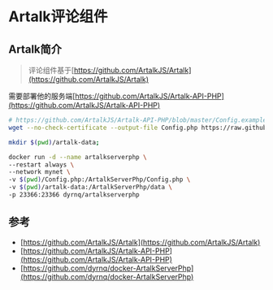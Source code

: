 # Artalk评论组件

## Artalk简介

> 评论组件基于[https://github.com/ArtalkJS/Artalk](https://github.com/ArtalkJS/Artalk)

需要部署他的服务端[https://github.com/ArtalkJS/Artalk-API-PHP](https://github.com/ArtalkJS/Artalk-API-PHP)


```bash
# https://github.com/ArtalkJS/Artalk-API-PHP/blob/master/Config.example.php
wget --no-check-certificate --output-file Config.php https://raw.githubusercontent.com/ArtalkJS/Artalk-API-PHP/master/Config.example.php

mkdir $(pwd)/artalk-data;

docker run -d --name artalkserverphp \
--restart always \
--network mynet \
-v $(pwd)/Config.php:/ArtalkServerPhp/Config.php \
-v $(pwd)/artalk-data:/ArtalkServerPhp/data \
-p 23366:23366 dyrnq/artalkserverphp
```

## 参考
* [https://github.com/ArtalkJS/Artalk](https://github.com/ArtalkJS/Artalk)
* [https://github.com/ArtalkJS/Artalk-API-PHP](https://github.com/ArtalkJS/Artalk-API-PHP)
* [https://github.com/dyrnq/docker-ArtalkServerPhp](https://github.com/dyrnq/docker-ArtalkServerPhp)